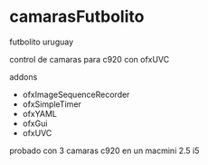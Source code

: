 camarasFutbolito
================

futbolito uruguay

control de camaras para c920 con ofxUVC


addons
- ofxImageSequenceRecorder
- ofxSimpleTimer
- ofxYAML
- ofxGui
- ofxUVC


probado con 3 camaras c920 en un macmini 2.5 i5
